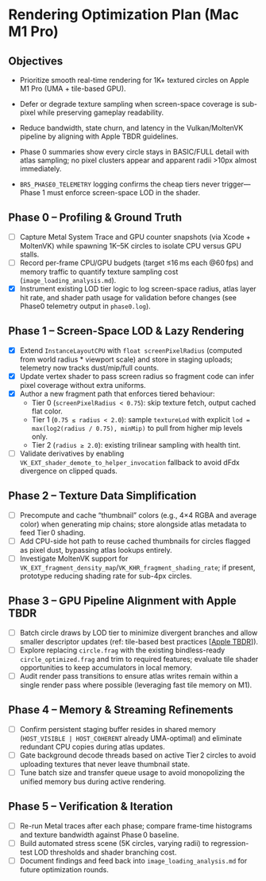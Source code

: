 # Rendering Optimization Plan (Mac M1 Pro)

## Objectives
- Prioritize smooth real-time rendering for 1K+ textured circles on Apple M1 Pro (UMA + tile-based GPU).
- Defer or degrade texture sampling when screen-space coverage is sub-pixel while preserving gameplay readability.
- Reduce bandwidth, state churn, and latency in the Vulkan/MoltenVK pipeline by aligning with Apple TBDR guidelines.

- Phase 0 summaries show every circle stays in BASIC/FULL detail with atlas sampling; no pixel clusters appear and apparent radii >10px almost immediately.
- `BR5_PHASE0_TELEMETRY` logging confirms the cheap tiers never trigger—Phase 1 must enforce screen-space LOD in the shader.

## Phase 0 – Profiling & Ground Truth
- [ ] Capture Metal System Trace and GPU counter snapshots (via Xcode + MoltenVK) while spawning 1K–5K circles to isolate CPU versus GPU stalls.
- [ ] Record per-frame CPU/GPU budgets (target ≤16 ms each @60 fps) and memory traffic to quantify texture sampling cost (`image_loading_analysis.md`).
- [x] Instrument existing LOD tier logic to log screen-space radius, atlas layer hit rate, and shader path usage for validation before changes (see Phase0 telemetry output in `phase0.log`).

## Phase 1 – Screen-Space LOD & Lazy Rendering
- [x] Extend `InstanceLayoutCPU` with `float screenPixelRadius` (computed from world radius * viewport scale) and store in staging uploads; telemetry now tracks dust/mip/full counts.
- [x] Update vertex shader to pass screen radius so fragment code can infer pixel coverage without extra uniforms.
- [x] Author a new fragment path that enforces tiered behaviour:
  - Tier 0 (`screenPixelRadius < 0.75`): skip texture fetch, output cached flat color.
  - Tier 1 (`0.75 ≤ radius < 2.0`): sample `textureLod` with explicit `lod = max(log2(radius / 0.75), minMip)` to pull from higher mip levels only.
  - Tier 2 (`radius ≥ 2.0`): existing trilinear sampling with health tint.
- [ ] Validate derivatives by enabling `VK_EXT_shader_demote_to_helper_invocation` fallback to avoid dFdx divergence on clipped quads.

## Phase 2 – Texture Data Simplification
- [ ] Precompute and cache “thumbnail” colors (e.g., 4×4 RGBA and average color) when generating mip chains; store alongside atlas metadata to feed Tier 0 shading.
- [ ] Add CPU-side hot path to reuse cached thumbnails for circles flagged as pixel dust, bypassing atlas lookups entirely.
- [ ] Investigate MoltenVK support for `VK_EXT_fragment_density_map`/`VK_KHR_fragment_shading_rate`; if present, prototype reducing shading rate for sub-4px circles.

## Phase 3 – GPU Pipeline Alignment with Apple TBDR
- [ ] Batch circle draws by LOD tier to minimize divergent branches and allow smaller descriptor updates (ref: tile-based best practices [[Apple TBDR](https://developer.apple.com/documentation/metal/tailor-your-apps-for-apple-gpus-and-tile-based-deferred-rendering)]).
- [ ] Explore replacing `circle.frag` with the existing bindless-ready `circle_optimized.frag` and trim to required features; evaluate tile shader opportunities to keep accumulators in local memory.
- [ ] Audit render pass transitions to ensure atlas writes remain within a single render pass where possible (leveraging fast tile memory on M1).

## Phase 4 – Memory & Streaming Refinements
- [ ] Confirm persistent staging buffer resides in shared memory (`HOST_VISIBLE | HOST_COHERENT` already UMA-optimal) and eliminate redundant CPU copies during atlas updates.
- [ ] Gate background decode threads based on active Tier 2 circles to avoid uploading textures that never leave thumbnail state.
- [ ] Tune batch size and transfer queue usage to avoid monopolizing the unified memory bus during active rendering.

## Phase 5 – Verification & Iteration
- [ ] Re-run Metal traces after each phase; compare frame-time histograms and texture bandwidth against Phase 0 baseline.
- [ ] Build automated stress scene (5K circles, varying radii) to regression-test LOD thresholds and shader branching cost.
- [ ] Document findings and feed back into `image_loading_analysis.md` for future optimization rounds.
